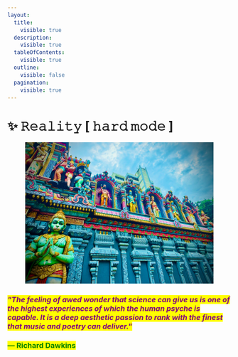 ```yaml
---
layout:
  title:
    visible: true
  description:
    visible: true
  tableOfContents:
    visible: true
  outline:
    visible: false
  pagination:
    visible: true
---
```


# ✨ 𝚁𝚎𝚊𝚕𝚒𝚝𝚢 \[ 𝚑𝚊𝚛𝚍 𝚖𝚘𝚍𝚎 ]

<figure><img src="../../../.gitbook/assets/pexels-bt3gl-28615563.jpg" alt="" width="563"><figcaption></figcaption></figure>

### _<mark style="color:purple;">"The feeling of awed wonder that science can give us is one of the highest experiences of which the human psyche is capable. It is a deep aesthetic passion to rank with the finest that music and poetry can deliver."</mark>_

### <mark style="color:green;">**― Richard Dawkins**</mark>
